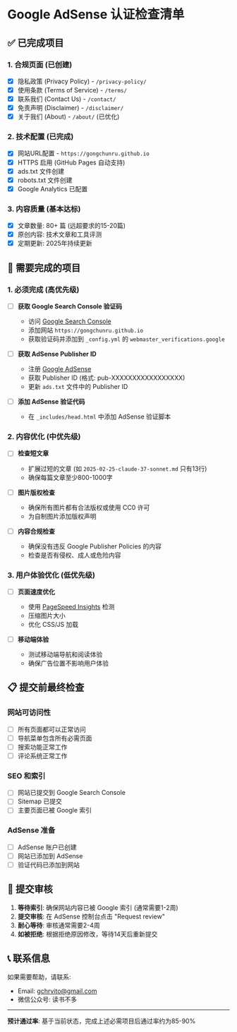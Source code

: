# Google AdSense 认证检查清单

## ✅ 已完成项目

### 1. 合规页面 (已创建)
- [x] 隐私政策 (Privacy Policy) - `/privacy-policy/`
- [x] 使用条款 (Terms of Service) - `/terms/`
- [x] 联系我们 (Contact Us) - `/contact/`
- [x] 免责声明 (Disclaimer) - `/disclaimer/`
- [x] 关于我们 (About) - `/about/` (已优化)

### 2. 技术配置 (已完成)
- [x] 网站URL配置 - `https://gongchunru.github.io`
- [x] HTTPS 启用 (GitHub Pages 自动支持)
- [x] ads.txt 文件创建
- [x] robots.txt 文件创建
- [x] Google Analytics 已配置

### 3. 内容质量 (基本达标)
- [x] 文章数量: 80+ 篇 (远超要求的15-20篇)
- [x] 原创内容: 技术文章和工具评测
- [x] 定期更新: 2025年持续更新

## 🔄 需要完成的项目

### 1. 必须完成 (高优先级)
- [ ] **获取 Google Search Console 验证码**
  - 访问 [Google Search Console](https://search.google.com/search-console/)
  - 添加网站 `https://gongchunru.github.io`
  - 获取验证码并添加到 `_config.yml` 的 `webmaster_verifications.google`

- [ ] **获取 AdSense Publisher ID**
  - 注册 [Google AdSense](https://www.google.com/adsense/)
  - 获取 Publisher ID (格式: pub-XXXXXXXXXXXXXXXXX)
  - 更新 `ads.txt` 文件中的 Publisher ID

- [ ] **添加 AdSense 验证代码**
  - 在 `_includes/head.html` 中添加 AdSense 验证脚本

### 2. 内容优化 (中优先级)
- [ ] **检查短文章**
  - 扩展过短的文章 (如 `2025-02-25-claude-37-sonnet.md` 只有13行)
  - 确保每篇文章至少800-1000字

- [ ] **图片版权检查**
  - 确保所有图片都有合法版权或使用 CC0 许可
  - 为自制图片添加版权声明

- [ ] **内容合规检查**
  - 确保没有违反 Google Publisher Policies 的内容
  - 检查是否有侵权、成人或危险内容

### 3. 用户体验优化 (低优先级)
- [ ] **页面速度优化**
  - 使用 [PageSpeed Insights](https://pagespeed.web.dev/) 检测
  - 压缩图片大小
  - 优化 CSS/JS 加载

- [ ] **移动端体验**
  - 测试移动端导航和阅读体验
  - 确保广告位置不影响用户体验

## 📋 提交前最终检查

### 网站可访问性
- [ ] 所有页面都可以正常访问
- [ ] 导航菜单包含所有必需页面
- [ ] 搜索功能正常工作
- [ ] 评论系统正常工作

### SEO 和索引
- [ ] 网站已提交到 Google Search Console
- [ ] Sitemap 已提交
- [ ] 主要页面已被 Google 索引

### AdSense 准备
- [ ] AdSense 账户已创建
- [ ] 网站已添加到 AdSense
- [ ] 验证代码已添加到网站

## 🚀 提交审核

1. **等待索引**: 确保网站内容已被 Google 索引 (通常需要1-2周)
2. **提交审核**: 在 AdSense 控制台点击 "Request review"
3. **耐心等待**: 审核通常需要2-4周
4. **如被拒绝**: 根据拒绝原因修改，等待14天后重新提交

## 📞 联系信息

如果需要帮助，请联系:
- Email: gchrvito@gmail.com
- 微信公众号: 读书不多

---

**预计通过率**: 基于当前状态，完成上述必需项目后通过率约为85-90%
